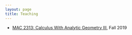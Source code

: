 ```yaml
---
layout: page
title: Teaching
---
```

- [MAC 2313: Calculus With Analytic Geometry III](/assets/Teaching/MAC2313), Fall 2019